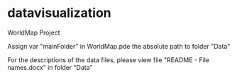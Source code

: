 # datavisualization
WorldMap Project

Assign var "mainFolder" in WorldMap.pde the absolute path to folder "Data"

For the descriptions of the data files, please view file "README - File names.docx" in folder "Data"
